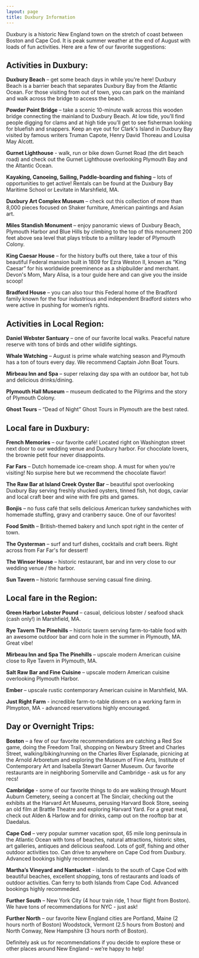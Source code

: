 ```yaml
---
layout: page
title: Duxbury Information
---
```


<!-- Text stuff -->
Duxbury is a historic New England town on the stretch of coast between Boston and Cape Cod. It is peak summer weather at the end of August with loads of fun activities. Here are a few of our favorite suggestions:  

<h2>Activities in Duxbury:</h2> 

<b>Duxbury Beach</b> – get some beach days in while you’re here! Duxbury Beach is a barrier beach that separates Duxbury Bay from the Atlantic Ocean. For those visiting from out of town, you can park on the mainland and walk across the bridge to access the beach.

<b>Powder Point Bridge</b> – take a scenic 10-minute walk across this wooden bridge connecting the mainland to Duxbury Beach. At low tide, you’ll find people digging for clams and at high tide you’ll get to see fisherman looking for bluefish and snappers. Keep an eye out for Clark's Island in Duxbury Bay visited by famous writers Truman Capote, Henry David Thoreau and Louisa May Alcott. 

<b>Gurnet Lighthouse</b> - walk, run or bike down Gurnet Road (the dirt beach road) and check out the Gurnet Lighthouse overlooking Plymouth Bay and the Altantic Ocean. 
 
<b>Kayaking, Canoeing, Sailing, Paddle-boarding and fishing</b> – lots of opportunities to get active! Rentals can be found at the Duxbury Bay Maritime School or Levitate in Marshfield, MA. 

<b>Duxbury Art Complex Museum</b> – check out this collection of more than 8,000 pieces focused on Shaker furniture, American paintings and Asian art.

<b>Miles Standish Monument</b> – enjoy panoramic views of Duxbury Beach, Plymouth Harbor and Blue Hills by climbing to the top of this monument 200 feet above sea level that plays tribute to a military leader of Plymouth Colony.

<b>King Caesar House</b> – for the history buffs out there, take a tour of this beautiful Federal mansion built in 1809 for Ezra Weston II, known as “King Caesar” for his worldwide preeminence as a shipbuilder and merchant. Devon's Mom, Mary Alisa, is a tour guide here and can give you the inside scoop! 

<b>Bradford House</b>  – you can also tour this Federal home of the Bradford family known for the four industrious and independent Bradford sisters who were active in pushing for women’s rights.


<h2>Activities in Local Region:</h2>  

<b>Daniel Webster Santuary</b> – one of our favorite local walks. Peaceful nature reserve with tons of birds and other wildlife sightings.

<b>Whale Watching</b> – August is prime whale watching season and Plymouth has a ton of tours every day. We recommend Captain John Boat Tours. 

<b>Mirbeau Inn and Spa</b> – super relaxing day spa with an outdoor bar, hot tub and delicious drinks/dining. 

<b>Plymouth Hall Museum</b> – museum dedicated to the Pilgrims and the story of Plymouth Colony.

<b>Ghost Tours</b> – “Dead of Night” Ghost Tours in Plymouth are the best rated. 

<h2>Local fare in Duxbury:</h2>

<b>French Memories</b> – our favorite café! Located right on Washington street next door to our wedding venue and Duxbury harbor. For chocolate lovers, the  brownie petit four never disappoints. 

<b>Far Fars</b> – Dutch homemade ice-cream shop. A must for when you’re visiting! No surpise here but we recommend the chocolate flavor!

<b>The Raw Bar at Island Creek Oyster Bar</b> – beautiful spot overlooking Duxbury Bay serving freshly shucked oysters, tinned fish, hot dogs, caviar and local craft beer and wine with fire pits and games. 

<b>Bonjis</b> – no fuss café that sells delicious American turkey sandwhiches with homemade stuffing, gravy and cranberry sauce. One of our favorites!  

<b>Food Smith</b> – British-themed bakery and lunch spot right in the center of town.

<b>The Oysterman</b> – surf and turf dishes, cocktails and craft beers. Right across from Far Far's for dessert! 

<b>The Winsor House</b> – historic restaurant, bar and inn very close to our wedding venue / the harbor.

<b>Sun Tavern</b> – historic farmhouse serving casual fine dining.


<h2>Local fare in the Region:</h2> 

<b>Green Harbor Lobster Pound</b> – casual, delicious lobster / seafood shack (cash only!) in Marshfield, MA. 

<b>Rye Tavern The Pinehills</b> – historic tavern serving farm-to-table food with an awesome outdoor bar and corn hole in the summer in Plymouth, MA. Great vibe!

<b>Mirbeau Inn and Spa The Pinehills</b> – upscale modern American cuisine close to Rye Tavern in Plymouth, MA.

<b>Salt Raw Bar and Fine Cuisine</b> – upscale modern American cuisine overlooking Plymouth Harbor.

<b>Ember</b> –  upscale rustic contemporary American cuisine in Marshfield, MA.

<b>Just Right Farm</b> - incredible farm-to-table dinners on a working farm in Plmypton, MA - advanced reservations highly encouraged. 


<h2>Day or Overnight Trips:</h2> 

<b>Boston</b> – a few of our favorite recommendations are catching a Red Sox game, doing the Freedom Trail, shopping on Newbury Street and Charles Street, walking/biking/running on the Charles River Esplanade, picnicing at the Arnold Arboretum and exploring the Museum of Fine Arts, Institute of Contemporary Art and Isabella Stewart Garner Museum. Our favorite restaurants are in neighboring Somerville and Cambridge - ask us for any recs! 

<b>Cambridge</b> - some of our favorite things to do are walking through Mount Auburn Cemetery, seeing a concert at The Sinclair, checking out the exhibits at the Harvard Art Museums, perusing Harvard Book Store, seeing an old film at Brattle Theatre and exploring Harvard Yard. For a great meal, check out Alden & Harlow and for drinks, camp out on the rooftop bar at Daedalus. 

<b>Cape Cod</b> – very popular summer vacation spot, 65 mile long peninsula in the Atlantic Ocean with tons of beaches, natural attractions, historic sites, art galleries, antiques and delicious seafood. Lots of golf, fishing and other outdoor activities too. Can drive to anywhere on Cape Cod from Duxbury. Advanced bookings highly recommended. 

<b>Martha’s Vineyard and Nantucket</b> - islands to the south of Cape Cod with beautiful beaches, excellent shopping, tons of restaurants and loads of outdoor activities. Can ferry to both Islands from Cape Cod. Advanced bookings highly recommeded. 

<b>Further South</b> – New York City (4 hour train ride, 1 hour flight from Boston). We have tons of recommendations for NYC - just ask! 

<b>Further North</b> – our favorite New England cities are Portland, Maine (2 hours north of Boston) Woodstock, Vermont (2.5 hours from Boston) and North Conway, New Hampshire (3 hours north of Boston).

Definitely ask us for recommendations if you decide to explore these or other places around New England – we’re happy to help!
